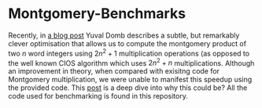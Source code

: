 # Montgomery-Benchmarks

Recently, in [a blog post](https://hackmd.io/@Ingonyama/Barret-Montgomery) Yuval Domb describes a subtle, but remarkably clever optimisation that allows us to compute the montgomery product of two $n$ word integers using $2n^2 + 1$ multiplication operations (as opposed to the well known CIOS algorithm which uses $2n^2 + n$ multiplications.
Although an improvement in theory, when compared with exisitng code for Montgomery multiplication, we were unable to manifest this speedup using the provided code.
This [post](https://randomwalks.xyz/posts/mont_mult/) is a deep dive into why this could be? All the code used for benchmarking is found in this repository.


